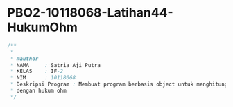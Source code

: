 # PBO2-10118068-Latihan44-HukumOhm
```java
/**
 *
 * @author
 * NAMA     : Satria Aji Putra
 * KELAS    : IF-2
 * NIM      : 10118068
 * Deskripsi Program : Membuat program berbasis object untuk menghitung tegangan
 * dengan hukum ohm
 */
 ```
